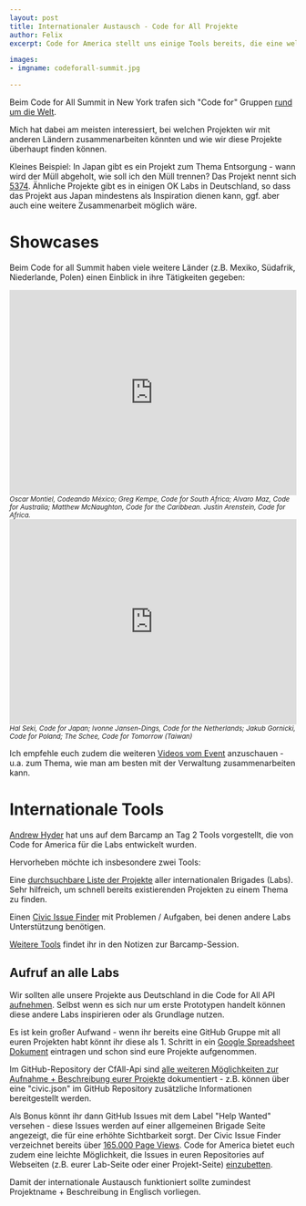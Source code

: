 ```yaml
---
layout: post
title: Internationaler Austausch - Code for All Projekte
author: Felix
excerpt: Code for America stellt uns einige Tools bereits, die eine weltweite Zusammenarbeit vereinfachen.

images:
- imgname: codeforall-summit.jpg

---
```


Beim Code for All Summit in New York trafen sich "Code for" Gruppen [rund um die Welt](https://twitter.com/CodeforAll/status/626850840234565633).

Mich hat dabei am meisten interessiert, bei welchen Projekten wir mit anderen Ländern zusammenarbeiten könnten und wie wir diese Projekte überhaupt finden können.

Kleines Beispiel: In Japan gibt es ein Projekt zum Thema Entsorgung - wann wird der Müll abgeholt, wie soll ich den Müll trennen? Das Projekt nennt sich [5374](http://5374.jp/en/). Ähnliche Projekte gibt es in einigen OK Labs in Deutschland, so dass das Projekt aus Japan mindestens als Inspiration dienen kann, ggf. aber auch eine weitere Zusammenarbeit möglich wäre.
 
# Showcases

Beim Code for all Summit haben viele weitere Länder (z.B. Mexiko, Südafrik, Niederlande, Polen) einen Einblick in ihre Tätigkeiten gegeben: 

<iframe src="http://livestream.com/accounts/686369/events/4214000/videos/94581284/player?autoPlay=false&height=360&mute=false&width=640" width="640" height="360" frameborder="0" scrolling="no" style="max-width:100%;"></iframe>
<small><em>Oscar Montiel, Codeando México; Greg Kempe, Code for South Africa; Alvaro Maz, Code for Australia; Matthew McNaughton, Code for the Caribbean. Justin Arenstein, Code for Africa.</em></small>

<iframe src="http://livestream.com/accounts/686369/events/4214000/videos/94609851/player?autoPlay=false&height=360&mute=false&width=640" width="640" height="360" frameborder="0" scrolling="no" style="max-width:100%;"></iframe>
<small><em>Hal Seki, Code for Japan; Ivonne Jansen-Dings, Code for the Netherlands; Jakub Gornicki, Code for Poland; The Schee, Code for Tomorrow (Taiwan)</em></small>

Ich empfehle euch zudem die weiteren [Videos vom Event](http://livestream.com/internetsociety/codeforall) anzuschauen - u.a. zum Thema, wie man am besten mit der Verwaltung zusammenarbeiten kann.

# Internationale Tools

[Andrew Hyder](https://twitter.com/hackyourcity) hat uns auf dem Barcamp an Tag 2 Tools vorgestellt, die von Code for America für die Labs entwickelt wurden.

Hervorheben möchte ich insbesondere zwei Tools:

Eine [durchsuchbare Liste der Projekte](http://www.codeforamerica.org/brigade/projects/) aller internationalen Brigades (Labs). Sehr hilfreich, um schnell bereits existierenden Projekten zu einem Thema zu finden.

Einen [Civic Issue Finder](http://www.codeforamerica.org/geeks/civicissues) mit Problemen / Aufgaben, bei denen andere Labs Unterstützung benötigen.

[Weitere Tools](https://docs.google.com/document/d/1hlDyE68SnXN9kFzAqtWJtVA_Auun666vCLxSro4BfIc/edit) findet ihr in den Notizen zur Barcamp-Session.

## Aufruf an alle Labs

Wir sollten alle unsere Projekte aus Deutschland in die Code for All API [aufnehmen](http://forum.codeforamerica.org/t/helpwanted-three-tools-we-can-build-together-today/266).
Selbst wenn es sich nur um erste Prototypen handelt können diese andere Labs inspirieren oder als Grundlage nutzen.

Es ist kein großer Aufwand - wenn ihr bereits eine GitHub Gruppe mit all euren Projekten habt könnt ihr diese als 1. Schritt in ein [Google Spreadsheet Dokument](https://docs.google.com/spreadsheet/ccc?key=0ArHmv-6U1drqdGNCLWV5Q0d5YmllUzE5WGlUY3hhT2c&usp=sharing) eintragen und schon sind eure Projekte aufgenommen.

Im GitHub-Repository der CfAll-Api sind [alle weiteren Möglichkeiten zur Aufnahme + Beschreibung eurer Projekte](https://github.com/codeforamerica/cfapi#how-to-add-your-brigade-to-the-api) dokumentiert - z.B. können über eine "civic.json" im GitHub Repository zusätzliche Informationen bereitgestellt werden.

Als Bonus könnt ihr dann GitHub Issues mit dem Label "Help Wanted" versehen - diese Issues werden auf einer allgemeinen Brigade Seite angezeigt, die für eine erhöhte Sichtbarkeit sorgt. Der Civic Issue Finder verzeichnet bereits über [165.000 Page Views](http://www.codeforamerica.org/brigade/projects/).
Code for America bietet euch zudem eine leichte Möglichkeit, die Issues in euren Repositories auf Webseiten (z.B. eurer Lab-Seite oder einer Projekt-Seite) [einzubetten](https://www.codeforamerica.org/geeks/civicissues/embed).

Damit der internationale Austausch funktioniert sollte zumindest Projektname + Beschreibung in Englisch vorliegen.
